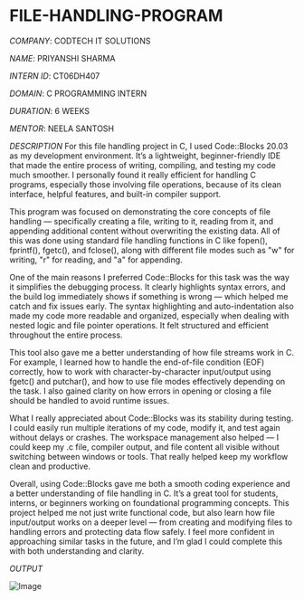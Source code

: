 # FILE-HANDLING-PROGRAM

*COMPANY*: CODTECH IT SOLUTIONS

*NAME*: PRIYANSHI SHARMA

*INTERN ID*: CT06DH407

*DOMAIN*: C PROGRAMMING INTERN 

*DURATION*: 6 WEEKS

*MENTOR*: NEELA SANTOSH

*DESCRIPTION*
For this file handling project in C, I used Code::Blocks 20.03 as my development environment. It’s a lightweight, beginner-friendly IDE that made the entire process of writing, compiling, and testing my code much smoother. I personally found it really efficient for handling C programs, especially those involving file operations, because of its clean interface, helpful features, and built-in compiler support.

This program was focused on demonstrating the core concepts of file handling — specifically creating a file, writing to it, reading from it, and appending additional content without overwriting the existing data. All of this was done using standard file handling functions in C like fopen(), fprintf(), fgetc(), and fclose(), along with different file modes such as "w" for writing, "r" for reading, and "a" for appending.

One of the main reasons I preferred Code::Blocks for this task was the way it simplifies the debugging process. It clearly highlights syntax errors, and the build log immediately shows if something is wrong — which helped me catch and fix issues early. The syntax highlighting and auto-indentation also made my code more readable and organized, especially when dealing with nested logic and file pointer operations. It felt structured and efficient throughout the entire process.

This tool also gave me a better understanding of how file streams work in C. For example, I learned how to handle the end-of-file condition (EOF) correctly, how to work with character-by-character input/output using fgetc() and putchar(), and how to use file modes effectively depending on the task. I also gained clarity on how errors in opening or closing a file should be handled to avoid runtime issues.

What I really appreciated about Code::Blocks was its stability during testing. I could easily run multiple iterations of my code, modify it, and test again without delays or crashes. The workspace management also helped — I could keep my .c file, compiler output, and file content all visible without switching between windows or tools. That really helped keep my workflow clean and productive.

Overall, using Code::Blocks gave me both a smooth coding experience and a better understanding of file handling in C. It’s a great tool for students, interns, or beginners working on foundational programming concepts. This project helped me not just write functional code, but also learn how file input/output works on a deeper level — from creating and modifying files to handling errors and protecting data flow safely. I feel more confident in approaching similar tasks in the future, and I’m glad I could complete this with both understanding and clarity.

*OUTPUT*

![Image](https://github.com/user-attachments/assets/38eadaa1-8f36-4bb3-ae0f-79098040c82b)






